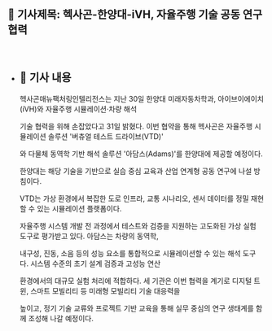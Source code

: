 ## 📰 기사제목: 헥사곤-한양대-iVH, 자율주행 기술 공동 연구 협력
<br>

- ## 📄 기사 내용
  헥사곤매뉴팩처링인텔리전스는 지난 30일 한양대 미래자동차학과, 아이브이에이치(iVH)와 자율주행 시뮬레이션·차량 해석

  기술 협력을 위해 손잡았다고 31일 밝혔다. 이번 협약을 통해 헥사곤은 자율주행 시뮬레이션 솔루션 '버츄얼 테스트 드라이브(VTD)'

  와 다물체 동역학 기반 해석 솔루션 '아담스(Adams)'를 한양대에 제공할 예정이다.

  한양대는 해당 기술을 기반으로 실습 중심 교육과 산업 연계형 공동 연구에 나설 방침이다. 

  VTD는 가상 환경에서 복잡한 도로 인프라, 교통 시나리오, 센서 데이터를 정밀 재현할 수 있는 시뮬레이션 플랫폼이다.

  자율주행 시스템 개발 전 과정에서 테스트와 검증을 지원하는 고도화된 가상 실험 도구로 평가받고 있다. 아담스는 차량의 동역학,

  내구성, 진동, 소음 등의 성능 요소를 통합적으로 시뮬레이션할 수 있는 해석 도구다. 시스템 수준의 초기 설계 검증과 고성능 연산

  환경에서의 대규모 실험 처리에 적합하다. 세 기관은 이번 협력을 계기로 디지털 트윈, 스마트 모빌리티 등 미래형 모빌리티 기술 대응력을

  높이고, 정기 기술 교류와 프로젝트 기반 교육을 통해 실무 중심의 연구 생태계를 함께 조성해 나갈 예정이다.
